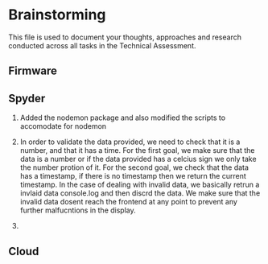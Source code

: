 # Brainstorming

This file is used to document your thoughts, approaches and research conducted across all tasks in the Technical Assessment.

## Firmware

## Spyder
1. Added the nodemon package and also modified the scripts to accomodate for nodemon

2. In order to validate the data provided, we need to check that it is a number, and that it has a time. For the first goal, we make sure that the data is a number or if the data provided has a celcius sign we only take the number protion of it. For the second goal, we check that the data has a timestamp, if there is no timestamp then we return the current timestamp. In the case of dealing with invalid data, we basically retrun a invlaid data console.log and then discrd the data. We make sure that the invalid data dosent reach the frontend at any point to prevent any further malfucntions in the display. 

3. 
## Cloud
